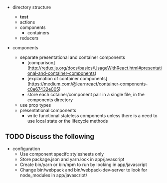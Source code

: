 - directory structure
   - __test__ 
   - actions
   - components
       - containers
   - reducers
   
- components
    - separate presentational and container components
        - [comparison] (http://redux.js.org/docs/basics/UsageWithReact.html#presentational-and-container-components)
        - [explanation of container components] (https://medium.com/@learnreact/container-components-c0e67432e005)
        - store each cotainer/component pair in a single file, in the components directory
    - use prop types
    - presentational components
        - write functional stateless components unless there is a need to use local state or the lifecycle methods
## TODO Discuss the following
- configuration
    - Use component specifc stylesheets only
    - Store package.json and yarn.lock in app/javascript
    - Create bin/yarn or bin/npm to run by looking in app/javascript
    - Change bin/webpack and bin/webpack-dev-server to look for node_modules in app/javascript/ 